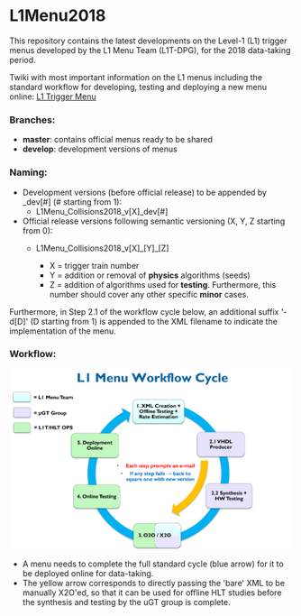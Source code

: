 # L1Menu2018
This repository contains the latest developments on the Level-1 (L1) trigger menus developed by the L1 Menu Team (L1T-DPG), for the 2018 data-taking period. 

Twiki with most important information on the L1 menus including the standard workflow for developing, testing and deploying a new menu online: [L1 Trigger Menu](https://twiki.cern.ch/twiki/bin/view/CMS/SWGuideL1TriggerMenu)

### Branches:
* **master**: contains official menus ready to be shared
* **develop**: development versions of menus

### Naming:
* Development versions (before official release) to be appended by \_dev\[#\] (# starting from 1):
  * L1Menu\_Collisions2018\_v\[X\]\_dev\[#\]
* Official release versions following semantic versioning (X, Y, Z starting from 0):
  * L1Menu\_Collisions2018\_v\[X\]\_\[Y\]\_\[Z\]

    * X = trigger train number
    * Y = addition or removal of **physics** algorithms (seeds)
    * Z = addition of algorithms used for **testing**. Furthermore, this number should cover any other specific **minor** cases. 
  
Furthermore, in Step 2.1 of the workflow cycle below, an additional suffix '-d\[D\]' (D starting from 1) is appended to the XML filename to indicate the implementation of the menu.

### Workflow:

![Workflow Cycle](L1MenuWorkflowCycle_Condensed.png)

* A menu needs to complete the full standard cycle (blue arrow) for it to be deployed online for data-taking.
* The yellow arrow corresponds to directly passing the 'bare' XML to be manually X2O'ed, so that it can be used for offline HLT studies before the synthesis and testing by the uGT group is complete.
